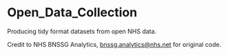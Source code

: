 # Open_Data_Collection
Producing tidy format datasets from open NHS data.

Credit to NHS BNSSG Analytics, bnssg.analytics@nhs.net for original code.


